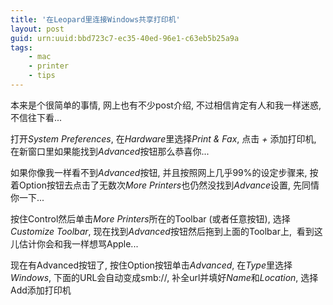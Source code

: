 ```yaml
---
title: '在Leopard里连接Windows共享打印机'
layout: post
guid: urn:uuid:bbd723c7-ec35-40ed-96e1-c63eb5b25a9a
tags:
    - mac
    - printer
    - tips
---
```


本来是个很简单的事情, 网上也有不少post介绍, 不过相信肯定有人和我一样迷惑, 不信往下看...

打开*System Preferences*, 在*Hardware*里选择*Print & Fax*, 点击 *+* 添加打印机, 在新窗口里如果能找到*Advanced*按钮那么恭喜你...

如果你像我一样看不到*Advanced*按钮, 并且按照网上几乎99%的设定步骤来, 按着Option按钮去点击了无数次*More Printers*也仍然没找到*Advance*设置, 先同情你一下...

按住Control然后单击*More Printers*所在的Toolbar (或者任意按钮), 选择*Customize Toolbar*, 现在找到*Advanced*按钮然后拖到上面的Toolbar上,  看到这儿估计你会和我一样想骂Apple...

现在有Advanced按钮了, 按住Option按钮单击*Advanced*, 在*Type*里选择*Windows*, 下面的URL会自动变成smb://, 补全url并填好*Name*和*Location*, 选择Add添加打印机

